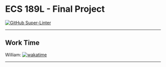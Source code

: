 # ECS 189L - Final Project

[![GitHub Super-Linter](https://github.com/ensemble-ai/exercise-4-factory-pattern-beanbeanjuice/workflows/Lint%20Code%20Base/badge.svg)](https://github.com/marketplace/actions/super-linter)

---

## Work Time

William: [![wakatime](https://wakatime.com/badge/github/beanbeanjuice/ecs189L-back-to-the-jungle.svg)](https://wakatime.com/badge/github/beanbeanjuice/ecs189L-back-to-the-jungle)

---
